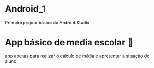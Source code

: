 # Android_1
Primeiro projeto básico de Android Studio

# App básico de media escolar :calling:



app apenas para realizar o calculo de média e apresentar a situação do aluno.
